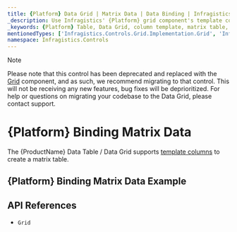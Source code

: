 ```yaml
---
title: {Platform} Data Grid | Matrix Data | Data Binding | Infragistics
_description: Use Infragistics' {Platform} grid component's template columns to create a matrix table. View our {ProductName} table demos!
_keywords: {Platform} Table, Data Grid, column template, matrix table, {ProductName}, data binding, Infragistics
mentionedTypes: ['Infragistics.Controls.Grid.Implementation.Grid', 'Infragistics.Controls.Grid.Implementation.Column']
namespace: Infragistics.Controls
---
```


<!-- Blazor, WebComponents -->

> [!Note]
Please note that this control has been deprecated and replaced with the [Grid](grid/overview.md) component, and as such, we recommend migrating to that control. This will not be receiving any new features, bug fixes will be deprioritized. For help or questions on migrating your codebase to the Data Grid, please contact support. 

<!-- end: Blazor, WebComponents -->

# {Platform} Binding Matrix Data

The {ProductName} Data Table / Data Grid supports [template columns](data-grid-column-types.md#template-column) to create a matrix table.

## {Platform} Binding Matrix Data Example


<code-view style="height: 600px"
           data-demos-base-url="{environment:dvDemosBaseUrl}"
           iframe-src="{environment:dvDemosBaseUrl}/grids/data-grid-type-matrix-table"
           alt="{Platform} Binding Matrix Data Example"
           github-src="grids/data-grid/type-matrix-table">
</code-view>

## API References

 - `Grid`
